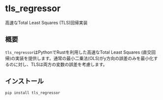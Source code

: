 # tls_regressor

高速なTotal Least Squares (TLS)回帰実装

## 概要

`tls_regressor`はPythonでRustを利用した高速なTotal Least Squares (直交回帰)の実装を提供します。通常の最小二乗法(OLS)がy方向の誤差のみを最小化するのに対し、TLSは両方の変数の誤差を考慮します。

## インストール

```bash
pip install tls_regressor
```
